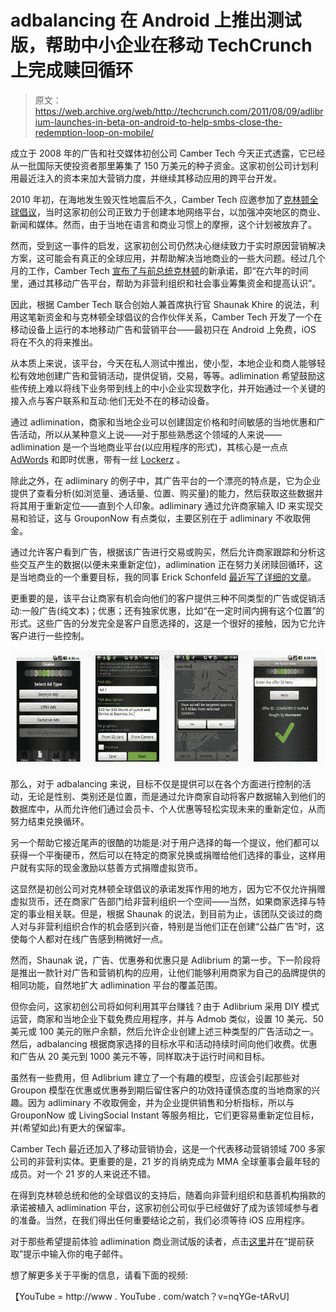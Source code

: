 # adbalancing 在 Android 上推出测试版，帮助中小企业在移动 TechCrunch 上完成赎回循环

> 原文：<https://web.archive.org/web/http://techcrunch.com/2011/08/09/adlibrium-launches-in-beta-on-android-to-help-smbs-close-the-redemption-loop-on-mobile/>

成立于 2008 年的广告和社交媒体初创公司 Camber Tech 今天正式透露，它已经从一批国际天使投资者那里筹集了 150 万美元的种子资金。这家初创公司计划利用最近注入的资本来加大营销力度，并继续其移动应用的跨平台开发。

2010 年初，在海地发生毁灭性地震后不久，Camber Tech 应邀参加了[克林顿全球倡议](https://web.archive.org/web/20230203122054/http://www.clintonglobalinitiative.org/)，当时这家初创公司正致力于创建本地网络平台，以加强冲突地区的商业、新闻和媒体。然而，由于当地在语言和商业习惯上的摩擦，这个计划被放弃了。

然而，受到这一事件的启发，这家初创公司仍然决心继续致力于实时原因营销解决方案，这可能会有真正的全球应用，并帮助解决当地商业的一些大问题。经过几个月的工作，Camber Tech [宣布了与前总统克林顿](https://web.archive.org/web/20230203122054/http://www.clintonglobalinitiative.org/commitments/commitments_search.asp?Section=Commitments&PageTitle=Browse%20and%20Search%20Commitments&id=695065)的新承诺，即“在六年的时间里，通过其移动广告平台，帮助为非营利组织和社会事业筹集资金和提高认识”。

因此，根据 Camber Tech 联合创始人兼首席执行官 Shaunak Khire 的说法，利用这笔新资金和与克林顿全球倡议的合作伙伴关系，Camber Tech 开发了一个在移动设备上运行的本地移动广告和营销平台——最初只在 Android 上免费，iOS 将在不久的将来推出。

从本质上来说，该平台，今天在私人测试中推出，使小型，本地企业和商人能够轻松有效地创建广告和营销活动，提供促销，交易，等等。adlimination 希望鼓励这些传统上难以将线下业务带到线上的中小企业实现数字化，并开始通过一个关键的接入点与客户联系和互动:他们无处不在的移动设备。

通过 adlimination，商家和当地企业可以创建固定价格和时间敏感的当地优惠和广告活动，所以从某种意义上说——对于那些熟悉这个领域的人来说——adlimination 是一个当地商业平台(以应用程序的形式)，其核心是一点点 [AdWords](https://web.archive.org/web/20230203122054/http://adwords.google.com/) 和即时优惠，带有一丝 [Lockerz](https://web.archive.org/web/20230203122054/http://lockerz.com/) 。

除此之外，在 adliminary 的例子中，其广告平台的一个漂亮的特点是，它为企业提供了查看分析(如浏览量、通话量、位置、购买量)的能力，然后获取这些数据并将其用于重新定位——直到个人印象。adliminary 通过允许商家输入 ID 来实现交易和验证，这与 GrouponNow 有点类似，主要区别在于 adliminary 不收取佣金。

通过允许客户看到广告，根据该广告进行交易或购买，然后允许商家跟踪和分析这些交互产生的数据(以便未来重新定位)，adlimination 正在努力关闭赎回循环，这是当地商业的一个重要目标，我的同事 Erick Schonfeld [最近写了详细的文章](https://web.archive.org/web/20230203122054/https://techcrunch.com/2011/07/24/redemption-loop-local-commerce/)。

更重要的是，该平台让商家有机会向他们的客户提供三种不同类型的广告或促销活动:一般广告(纯文本)；优惠；还有独家优惠，比如“在一定时间内拥有这个位置”的形式。这些广告的分发完全是客户自愿选择的，这是一个很好的接触，因为它允许客户进行一些控制。

[![](img/6dcb41b3421a5c4242ebb76e46432966.png "Screen shot 2011-08-09 at 4.32.46 AM")](https://web.archive.org/web/20230203122054/https://techcrunch.com/wp-content/uploads/2011/08/screen-shot-2011-08-09-at-4-32-46-am.png)

那么，对于 adbalancing 来说，目标不仅是提供可以在各个方面进行控制的活动，无论是性别、类别还是位置，而是通过允许商家自动将客户数据输入到他们的数据库中，从而允许他们通过会员卡、个人优惠等轻松实现未来的重新定位，从而努力结束兑换循环。

另一个帮助它接近尾声的很酷的功能是:对于用户选择的每一个提议，他们都可以获得一个平衡硬币，然后可以在特定的商家兑换或捐赠给他们选择的事业，这样用户就有实际的现金激励以慈善方式捐赠虚拟货币。

这显然是初创公司对克林顿全球倡议的承诺发挥作用的地方，因为它不仅允许捐赠虚拟货币，还在商家广告部门给非营利组织一个空间——当然，如果商家选择与特定的事业相关联。但是，根据 Shaunak 的说法，到目前为止，该团队交谈过的商人对与非营利组织合作的机会感到兴奋，特别是当他们正在创建“公益广告”时，这使每个人都对在线广告感到稍微好一点。

然而，Shaunak 说，广告、优惠券和优惠只是 Adlibrium 的第一步。下一阶段将是推出一款针对广告和营销机构的应用，让他们能够利用商家为自己的品牌提供的相同功能，自然地扩大 adlimination 平台的覆盖范围。

但你会问，这家初创公司将如何利用其平台赚钱？由于 Adlibrium 采用 DIY 模式运营，商家和当地企业下载免费应用程序，并与 Admob 类似，设置 10 美元、50 美元或 100 美元的账户余额，然后允许企业创建上述三种类型的广告活动之一。然后，adbalancing 根据商家选择的目标水平和活动持续时间向他们收费。优惠和广告从 20 美元到 1000 美元不等，同样取决于运行时间和目标。

虽然有一些费用，但 Adlibrium 建立了一个有趣的模型，应该会引起那些对 Groupon 模型在优惠或优惠券到期后留住客户的功效持谨慎态度的当地商家的兴趣。因为 adliminary 不收取佣金，并为企业提供销售和分析指标，所以与 GrouponNow 或 LivingSocial Instant 等服务相比，它们更容易重新定位目标，并(希望如此)有更大的保留率。

Camber Tech 最近还加入了移动营销协会，这是一个代表移动营销领域 700 多家公司的非营利实体。更重要的是，21 岁的肖纳克成为 MMA 全球董事会最年轻的成员。对一个 21 岁的人来说还不错。

在得到克林顿总统和他的全球倡议的支持后，随着向非营利组织和慈善机构捐款的承诺被植入 adlimination 平台，这家初创公司似乎已经做好了成为该领域参与者的准备。当然，在我们得出任何重要结论之前，我们必须等待 iOS 应用程序。

对于那些希望提前体验 adlimination 商业测试版的读者，点击[这里](https://web.archive.org/web/20230203122054/http://www.adlibrium.com/)并在“提前获取”提示中输入你的电子邮件。

想了解更多关于平衡的信息，请看下面的视频:

【YouTube = http://www . YouTube . com/watch？v=nqYGe-tARvU]